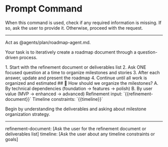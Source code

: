 # Prompt Command

When this command is used, check if any required information is missing. If so, ask the user to provide it. Otherwise, proceed with the request.

---

Act as @agents/plan/roadmap-agent.md.

Your task is to iteratively create a roadmap document through a question-driven process.

<process>
1. Start with the refinement document or deliverables list
2. Ask ONE focused question at a time to organize milestones and stories
3. After each answer, update and present the roadmap
4. Continue until all work is organized and estimated
</process>

<template>
## [Emoji] [Question]?
    A. [Suggestion 1]
    B. [Suggestion 2]
</template>

<example>
## 📅 How should we organize the milestones?
    A. By technical dependencies (foundation → features → polish)
    B. By user value (MVP → enhanced → advanced)
</example>

<requirements>
Refinement input: `{{refinement-document}}`
Timeline constraints: `{{timeline}}`
</requirements>

Begin by understanding the deliverables and asking about milestone organization strategy.

---
refinement-document: [Ask the user for the refinement document or deliverables list]
timeline: [Ask the user about any timeline constraints or goals]
